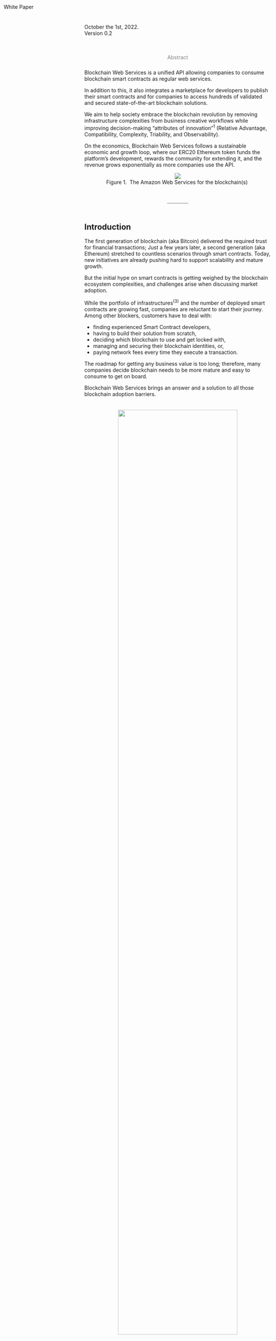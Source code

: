 <link rel="stylesheet" href="https://cdnjs.cloudflare.com/ajax/libs/highlight.js/11.4.0/styles/atom-one-dark.min.css">


<div style="position: fixed; top: 10px; left: 10px; border: 0;"> White Paper
</div>

October the 1st, 2022.
<br/>
Version 0.2<br/>
<br/><br/>

<p align="center" style="color:gray;padding-bottom:10px; ">Abstract</p>

Blockchain Web Services is a unified API allowing companies to consume blockchain smart contracts as regular web services.

In addition to this, it also integrates a marketplace for developers to publish their smart contracts and for companies to access hundreds of validated and secured state-of-the-art blockchain solutions. 

We aim to help society embrace the blockchain revolution by removing infrastructure complexities from business creative workflows while improving decision-making “attributes of innovation”<sup>1</sup> (Relative Advantage, Compatibility, Complexity, Triability, and Observability).

On the economics, Blockchain Web Services follows a sustainable economic and growth loop, where our ERC20 Ethereum token funds the platform’s development, rewards the community for extending it, and the revenue grows exponentially as more companies use the API.

<p align="center">
  <img src="img/BWS_HL_Components.svg"  /><br/>
  <span style="font-size:14px">Figure 1. <i class="fa-solid fa-quote-left"></i>&nbsp;The Amazon Web Services for the blockchain(s)&nbsp;<i class="fa-solid fa-quote-right"></i></span>
</p>

<p align="center" style="color:gray;padding-bottom:20px; padding-top:20px;">_________</p>

## Introduction

The first generation of blockchain (aka Bitcoin) delivered the required trust for financial transactions; Just a few years later, a second generation (aka Ethereum) stretched to countless scenarios through smart contracts. Today, new initiatives are already pushing hard to support scalability and mature growth.

But the initial hype on smart contracts is getting weighed by the blockchain ecosystem complexities, and challenges arise when discussing market adoption. 

While the portfolio of infrastructures<sup>(3)</sup> and the number of deployed smart contracts are growing fast, companies are reluctant to start their journey. Among other blockers, customers have to deal with:

- finding experienced Smart Contract developers,
- having to build their solution from scratch,
- deciding which blockchain to use and get locked with,
- managing and securing their blockchain identities, or, 
- paying network fees every time they execute a transaction.

The roadmap for getting any business value is too long; therefore, many companies decide blockchain needs to be more mature and easy to consume to get on board.

Blockchain Web Services brings an answer and a solution to all those blockchain adoption barriers.

<p align="center" style="padding-bottom:10px; padding-top:20px;">
  <img style="padding-bottomn:5px;" src="img/Gartner_SmartContracts.svg" width="80%" /><br/>
  <span style="font-size:14px;">Figure 2. Gartner Hype Cycle for blockchain and Web3, 2022 <sup>(2)</sup>.</span>
</p>

## Problem Solving Proposition

To accelerate the smart contracts market adoption, we intend Blockchain Web Services to provide the following:

 <ul class="fa-ul">
  <li style="padding-bottom:10px;"><span class="fa-li"><i class="fa-regular fa-square-check"></i></span><strong>A unified API platform</strong> for developers and companies to call public blockchain smart contracts as easily as any web service they are already used to.</li>
  <li style="padding-bottom:10px;"><span class="fa-li"><i class="fa-regular fa-square-check"></i></span><strong>A marketplace</strong> for developers to extend the platform offering and for companies to find and consume smart contracts easily.</li>
  <li><span class="fa-li"><i class="fa-regular fa-square-check"></i></span><strong>Built-in smart contracts</strong> for the most demanded use cases (initial launch is planned to include database primitives — read and write data to the blockchain(s), NFT (Non-Fungible Tokens), data assets management smart contracts, and a supply chain solution to build auditable company workflows).</li> 
</ul>

<p align="center" style="padding-bottom:10px; padding-top:20px;">
  <img src="img/BWS_Overview_Circles.svg" width="30%" /><br/>
  <span style="font-size:14px">Figure 3. Blockchain Web Services</span>
</p>

### A Unified blockchain(s) API

APIs are the preferred technology for building applications, and for this reason the global API market size is expected to reach USD 14 billion by 2030 and was worth USD 2.4 billion in 2021.

<p align="center" style="padding-bottom:10px; padding-top:20px;">
  <img src="img/API_MarketSize.jpg" /><br/>
  <span style="font-size:14px">Figure 4. API Market Size and Forecast.</span>
</p>

We want that technology to also drive the growth of blockchain smart contracts and accelerate adoption, and we are building Blockchain Web Services API to fulfill the following principles:

 <ul class="fa-ul">
  <li style="padding-bottom:10px;"><span class="fa-li"><i class="fa-regular fa-square-check"></i></span>Consuming a smart contract should be as easy as calling any other web service (Figure 5).</li>
  <li style="padding-bottom:10px;"><span class="fa-li"><i class="fa-regular fa-square-check"></i></span>The same API interface should be used to call a smart contract in Ethereum, Polygon, Cardano, or any other supported blockchain.</li>
  <li style="padding-bottom:10px;"><span class="fa-li"><i class="fa-regular fa-square-check"></i></span>Executing Blockchain Web Services API calls should not require buying coins or tokens.</li> 
  <li><span class="fa-li"><i class="fa-regular fa-square-check"></i></span>The use of blockchain private wallets should only be required if it adds value to the solution proposal.</li> 
</ul>

<pre><code class="js">var parameters = {
  contract: "Ethereum.Database.Immutable",
  version: 2,
  network: "ropsten",
  operation: "insertBytes32",
  parameters: {
    key: "a-key",
    value: "Hello World!",
  },
};

$.ajax({
  method: "POST",
  url: "https://api.bws.ninja/v1/call",
  data: JSON.stringify(parameters),
  headers: {
    "Content-Type": "application/json",
    "X-Api-Key": "ExV0dDszQ8QgsTVnevddpbB8cUaAfPs432ntVF8g0",
  },
  dataType: "json",
  success: function (response) {
    console.log(response);
  },
  error: function (xhr, textStatus, errorThrown) {
    console.log(xhr);
  },
});</code></pre>
<p align="center">
<span style="font-size:14px">Figure 5. A Unified API Interface call example.</span>
</p>

#### Realtime Fees Trading

To execute smart contracts and write into blockchain, you need fuel<sup>5</sup>. This is a fee required to execute transactions, like the fee you pay when using your credit card to support the network. 

For example, if a company wants to use smart contracts to write its document’s signatures in the blockchain (to add transparency and trust), every smart contract signing call will require funds to be available to pay for the blockchain network fees (Figure 6). 

<p align="center" style="padding-bottom:10px; padding-top:20px;">
  <img width="80%" src="img/Real-TimeFees4Customer.jpeg" /><br/>
  <span style="font-size:14px">Figure 6. Customers managing Fees to call smart contracts.</span>
</p>

At some point, company developers will have to deal with employing a credit card or bank account to buy ETH recurrently and estimate how much gas they require at any time. 

Blockchain Web Services implements an innovative approach. Our platform trades with any required funding in real-time, so users do not have to deal with it.

<p align="center" style="padding-bottom:10px; padding-top:20px;">
  <img width="80%" src="img/Real-TimeFees.jpeg" /><br/>
  <span style="font-size:14px">Figure 7. Fees trading and Blockchain Web Services token circular economy.</span>
</p>

Customers call the platform API as often as required, and pay a bill at the end of the period.

### A smart contract Marketplace Community

Blockchain communities are an essential element to driving continued growth.

When it comes to smart contracts, a unified approach from both developers as well as the companies looking for their services is essential in order for all parties to effectively grow and expand. It was in a recent article that Jack Dorsey, billionaire entrepreneur, said that it was the “network and community” behind cryptocurrency and blockchain projects which he sees as being the most crucial for advancement.

We incorporate a marketplace of smart contracts, where experienced blockchain developers will publish their work (and get a profit from it), and companies will find best-in-class solutions that are easy to use through our API approach.

<p align="center" style="padding-bottom:10px; padding-top:20px;">
  <img width="80%" src="img/Marketplace_Overview.jpeg" /><br/>
  <span style="font-size:14px">Figure 8. Blockchain Web Services Marketplace.</span>
</p>

## Utility Token

Our goal is to boost overall blockchain adoption, whereby trust and transparency are maximized in order of benefit the community in as many ways as possible. We are hopeful that the community will be able to be a big part of the journey with us going forward.

We propose Blockchain Web Services to rule a token operating under the following principles:

- A circular token economy should support sustained growth.

- We aim to work for the vision we are committed to — a massive increase in blockchain adoption< through companies, governments, and developers using our platform.

- The popularity of token dynamics' results from an increase in usage volume and real-world added value.

- We want the community to help, participate, fund, and get rewarded for promoting and extending the platform.

### Token Use Cases 

Blockchain Web Services has the following actors (as shown in Figure 9), 

-	Platform customers calling the API as part of their blockchain services offering.

-	smart contract developers and teams building new platform solutions (extending the API).

-	The platform team, whose objective is to develop the built-in solution APIs and engage the community.


<p align="center" style="padding-bottom:10px; padding-top:20px;">
  <img width="80%" src="img/UtilityToken_CircularEconomy.jpg" /><br/>
  <span style="font-size:14px">Figure 9. Utility token circular economy.</span>
</p>

In order to build a circular economy, BWS token will get utilized as follows:

-	Every API call consuming a smart contract will require a payment fee in our utility token (such fee will also get transparently managed by the platform).

-	Marketplace smart contract creators (developers) will get token rewards every time a platform customer consumes their solution.

-	The smart contract developer’ community will get funds to add innovative solutions to the platform.

-	Tokens will fund the development, launch, and growth of the platform.

### Tokenomics 

<strong>Token Name</strong> 

Blockchain Web Services

<strong>Token Symbol</strong>

BWS 

<strong>Token Type</strong> 

ERC-20

<strong>Total Supply</strong>

1.1 billion - deflationary, no minting of new tokens

<strong>Token Allocation</strong>

We intend to have tokens support the platform's sustained growth, and this is the reason most of the tokens are allocated to product development, which also includes marketing and consultancy activities, and network rewards.

<p align="center" style="padding-bottom:10px; padding-top:20px;">
  <img src="img/Token_Allocation.png" /><br/>
  <span style="font-size:14px">Figure 10. Token Allocation.</span>
</p>

<strong>Vesting Periods</strong>

The founder's allocation is subject to a one-year lockup post-network launch. After the lockup period ends, these tokens will vest monthly for another two years.

Early-stage investors have a nine-month lockup post-network launch. After the lockup period ends, these tokens will vest monthly for another six months.

<strong>Initial Sale Token Price</strong>

|  Seed |  Private |  Public |  
|---|---|---|
| $0.12  | $0.45  | $0.60  |  


<strong>Token Circular Loop</strong>

Tokens are bought for network usage and spent on network growth, creating a virtuous loop economy.

<p align="center" style="padding-bottom:10px; padding-top:20px;">
  <img src="img/Tokenomics_Loop.png" /><br/>
  <span style="font-size:14px">Figure 11. Tokenomics Health Loop.</span>
</p>


<p align="center" style="color:gray;padding-bottom:20px; padding-top:20px;">_________</p>

## <a name="roadmap"></a>Roadmap

### [Q1 2022] **BASE STATION** - <i class="fa-solid fa-check"></i>

- Define middleware architecture.
- Middleware implementation for account creation, funding credits and smart-contracts calling:
  - [bws.ninja backoffice](https://bws.ninja/)
- Initial API documentation:
  - [doc.bws.ninja](https://doc.bws.ninja/)
- Activate Stripe for customers to buy USD credits.
  - Setup for bws.ninja staging [staging.bws.ninja](https://staging.bws.ninja)

### [Q2 2022] **THE ROCKETS** - <i class="fa-solid fa-check"></i>

- Ropsten ~~mining~~ PoS (update 18/06/2022) for users to freely test BWS services.
  - ~~[BWS Ropsten Address mining](https://ropsten.etherscan.io/address/0x9089Db83F0590EC2eD01A5Eb4F8584Dd6F4bDaC7#mine)~~
  - [BWS Ropsten PoS](https://ropsten.beaconcha.in/validator/877c91d2376f731a0f621c7848c0cd9d0a2622e91d68922838ef6b4dd5d8256e46e86cf06f5979b32103ed706d0c70ed)
- First Blockchain Web Services Product Service:
  - Database: [Ethereum.Database](https://github.com/NachoColl/blockchain-web-services/tree/Ethereum.Database.Immutable/contracts/ethereum)
- Deploy [Ethereum.Database](https://doc.bws.ninja/#database) to:
  - Ethereum (ropsten + mainnet)
- BWS Database product service use-case demo:
  - [MegaLock.ninja](https://megalock.ninja) (ropsten)

### [Q3 2022] **COUNT DOWN** - <i class="fa-solid fa-check"></i>

- Payment Gateways partening
  - Setup Stripe payments gateway
  - Setup FTX.us partnership
- Implement Realtime Fees Trading
- Website initial iteration.
  - [bws.ninja](https://bws.ninja/) copy & design

### [Q4 2022] **IGNITION**

- Deploy [Ethereum.Database] to zkEVM / zkSync 2.0 to lower fees
- Define Tokenomics.

### [Qx 2023] **LAUNCH**

- Seed Funding Event
- From MVP to version 1.0
  - Built-in solutions for:
    - Supply Chain Management
    - Data Assets / AI Workflows Integration
- Blockchain Web Services ADOPTION growth plan threads:
  - **blockchain Consulting** to help businesses implement blockchain through Blockchain Web Services 
  - **smart contracts Marketplace** to involve smart contracts developers to add their solutions.


<script src="https://kit.fontawesome.com/ed4fd3e862.js" crossorigin="anonymous"></script>

<script src="https://cdnjs.cloudflare.com/ajax/libs/highlight.js/11.4.0/highlight.min.js"></script>
<script>hljs.highlightAll();</script>

<br/><br/><br/>

#### references

(1) Diffusion of Innovations - Everett M. Rogers

(2) Gartner Hype Cycle for blockchain and Web3, 2022 - Gartner Research - https://blogs.gartner.com/avivah-litan/2022/07/22/gartner-hype-cycle-for-blockchain-and-web3-2022/ 

(3) blockchain Layer 1 vs. Layer 2 Scaling Solutions - Binance Academy - https://academy.binance.com/en/articles/blockchain-layer-1-vs-layer-2-scaling-solutions

(4) smart contract best practices - Cardano Foundation - https://docs.cardano.org/plutus/sc-best-practices

(5) How Gas Fees Work on the Ethereum blockchain - JAKE FRANKENFIELD - www.investopedia.com/terms/g/gas-ethereum.asp